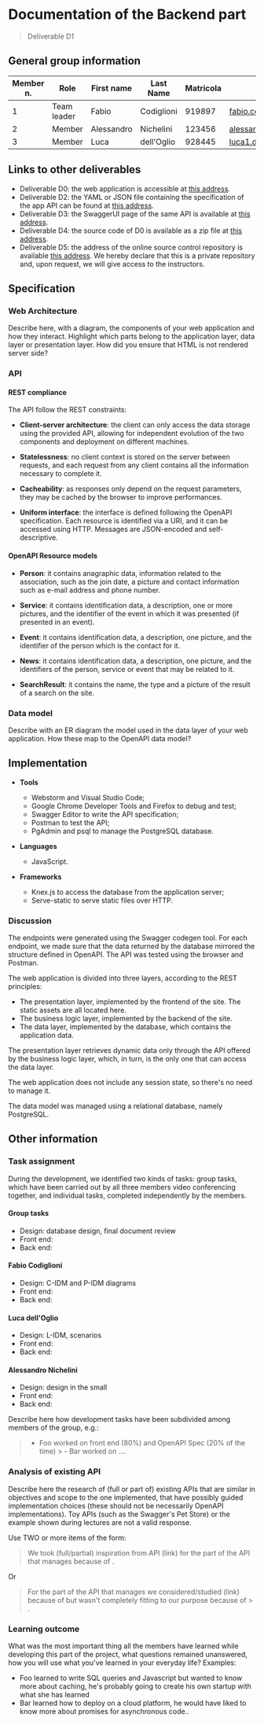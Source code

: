 # Documentation of the Backend part

> Deliverable D1

## General group information

| Member n. | Role        | First name | Last Name  | Matricola | Email address                       | 
|-----------|-------------|------------|------------|-----------|-------------------------------------| 
| 1         | Team leader | Fabio      | Codiglioni | 919897    | fabio.codiglioni@mail.polimi.it     | 
| 2         | Member      | Alessandro | Nichelini  | 123456    | alessandro.nichelini@mail.polimi.it |
| 3         | Member      | Luca       | dell'Oglio | 928445    | luca1.delloglio@mail.polimi.it      |

## Links to other deliverables

- Deliverable D0: the web application is accessible at [this address](https://quality-time-bank.herokuapp.com).
- Deliverable D2: the YAML or JSON file containing the specification of the app API can be found at [this address](https://quality-time-bank.herokuapp.com/backend/spec.yaml).
- Deliverable D3: the SwaggerUI page of the same API is available at [this address](https://quality-time-bank.herokuapp.com/backend/swaggerui).
- Deliverable D4: the source code of D0 is available as a zip file at [this address](https://quality-time-bank.herokuapp.com/backend/app.zip).
- Deliverable D5: the address of the online source control repository is available [this address](https://github.com/Alenichel/CodiglioniDellOglioNichelini-HypermediaProject). We hereby declare that this is a private repository and, upon request, we will give access to the instructors.

## Specification

### Web Architecture

Describe here, with a diagram, the components of your web application and how they interact. Highlight which parts belong to the application layer, data layer or presentation layer. How did you ensure that HTML is not rendered server side?

### API

#### REST compliance

The API follow the REST constraints:

- **Client-server architecture**: 
the client can only access the data storage using the provided API, allowing for independent evolution of the two components and deployment on different machines. 

- **Statelessness**: 
no client context is stored on the server between requests, and each request from any client contains all the information necessary to complete it.

- **Cacheability**:
as responses only depend on the request parameters, they may be cached by the browser to improve performances.

- **Uniform interface**: 
the interface is defined following the OpenAPI specification. Each resource is identified via a URI, and it can be accessed using HTTP. Messages are JSON-encoded and self-descriptive.

#### OpenAPI Resource models

- **Person**: 
it contains anagraphic data, information related to the association, such as the join date, a picture and contact information such as e-mail address and phone number.

- **Service**:
it contains identification data, a description, one or more pictures, and the identifier of the event in which it was presented (if presented in an event).

- **Event**:
it contains identification data, a description, one picture, and the identifier of the person which is the contact for it.

- **News**:
it contains identification data, a description, one picture, and the identifiers of the person, service or event that may be related to it.

- **SearchResult**:
it contains the name, the type and a picture of the result of a search on the site. 

### Data model

Describe with an ER diagram the model used in the data layer of your web application. How these map to the OpenAPI data model?

## Implementation

- **Tools**
  - Webstorm and Visual Studio Code;
  - Google Chrome Developer Tools and Firefox to debug and test; 
  - Swagger Editor to write the API specification; 
  - Postman to test the API;
  - PgAdmin and psql to manage the PostgreSQL database.

- **Languages**
  - JavaScript.

- **Frameworks**
  - Knex.js to access the database from the application server;
  - Serve-static to serve static files over HTTP. 

### Discussion

The endpoints were generated using the Swagger codegen tool. For each endpoint, we made sure that the data returned by the database mirrored the structure defined in OpenAPI. The API was tested using the browser and Postman.

The web application is divided into three layers, according to the REST principles: 
- The presentation layer, implemented by the frontend of the site. The static assets are all located here.
- The business logic layer, implemented by the backend of the site.
- The data layer, implemented by the database, which contains the application data.

The presentation layer retrieves dynamic data only through the API offered by the business logic layer, which, in turn, is the only one that can access the data layer.

The web application does not include any session state, so there's no need to manage it.

The data model was managed using a relational database, namely PostgreSQL.

## Other information

### Task assignment

During the development, we identified two kinds of tasks: group tasks, which have been carried out by all three members video conferencing together, and individual tasks, completed independently by the members.

#### Group tasks

- Design: database design, final document review
- Front end:
- Back end:

#### Fabio Codiglioni

- Design: C-IDM and P-IDM diagrams
- Front end:
- Back end:

#### Luca dell'Oglio

- Design: L-IDM, scenarios
- Front end:
- Back end:

#### Alessandro Nichelini

- Design: design in the small
- Front end:
- Back end:

Describe here how development tasks have been subdivided among members of the group, e.g.:

> - Foo worked on front end (80%) and OpenAPI Spec (20% of the time) > - Bar worked on ....

### Analysis of existing API

Describe here the research of (full or part of) existing APIs that are similar in objectives and scope to the one implemented, that have possibly guided implementation choices (these should not be necessarily OpenAPI implementations). Toy APIs (such as the Swagger's Pet Store) or the example shown during lectures are not a valid response.

Use TWO or more items of the form:

> We took (full/partial) inspiration from API <XYZ>(link) for the part of the 
> API that manages <ABC> because of <REASON>.

Or

> For the part of the API that manages <ABC> we considered/studied <XYZ>(link)
> because of <REASON> but wasn't completely fitting to our purpose because of > <REASON>.

### Learning outcome

What was the most important thing all the members have learned while
developing this part of the project, what questions remained unanswered, how you will use what you've learned in your everyday life?
Examples:
- Foo learned to write SQL queries and Javascript but wanted to know more about caching, he's probably going to create his own startup with what she has learned
- Bar learned how to deploy on a cloud platform, he would have liked to know more about promises for asynchronous code..